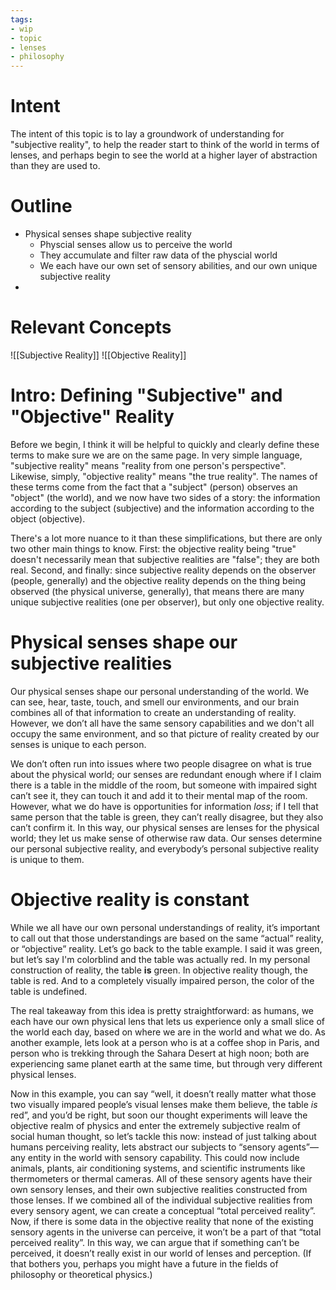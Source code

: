```yaml
---
tags:
- wip
- topic
- lenses
- philosophy
---
```


# Intent
The intent of this topic is to lay a groundwork of understanding for "subjective reality", to help the reader start to think of the world in terms of lenses, and perhaps begin to see the world at a higher layer of abstraction than they are used to.

# Outline
- Physical senses shape subjective reality
	- Physcial senses allow us to perceive the world
	- They accumulate and filter raw data of the physcial world
	- We each have our own set of sensory abilities, and our own unique subjective reality
- 

# Relevant Concepts
![[Subjective Reality]]
![[Objective Reality]]

# Intro: Defining "Subjective" and "Objective" Reality
Before we begin, I think it will be helpful to quickly and clearly define these terms to make sure we are on the same page. In very simple language, "subjective reality" means "reality from one person's perspective". Likewise, simply, "objective reality" means "the true reality". The names of these terms come from the fact that a "subject" (person) observes an "object" (the world), and we now have two sides of a story: the information according to the subject (subjective) and the information according to the object (objective).

There's a lot more nuance to it than these simplifications, but there are only two other main things to know. First: the objective reality being "true" doesn't necessarily mean that subjective realities are "false"; they are both real. Second, and finally: since subjective reality depends on the observer (people, generally) and the objective reality depends on the thing being observed (the physical universe, generally), that means there are many unique subjective realities (one per observer), but only one objective reality.

# Physical senses shape our subjective realities
Our physical senses shape our personal understanding of the world. We can see, hear, taste, touch, and smell our environments, and our brain combines all of that information to create an understanding of reality. However, we don’t all have the same sensory capabilities and we don't all occupy the same environment, and so that picture of reality created by our senses is unique to each person.

We don’t often run into issues where two people disagree on what is true about the physical world; our senses are redundant enough where if I claim there is a table in the middle of the room, but someone with impaired sight can’t see it, they can touch it and add it to their mental map of the room. However, what we do have is opportunities for information *loss*; if I tell that same person that the table is green, they can’t really disagree, but they also can’t confirm it. In this way, our physical senses are lenses for the physical world; they let us make sense of otherwise raw data. Our senses determine our personal subjective reality, and everybody’s personal subjective reality is unique to them.

# Objective reality is constant
While we all have our own personal understandings of reality, it’s important to call out that those understandings are based on the same “actual” reality, or “objective” reality. Let’s go back to the table example. I said it was green, but let’s say I'm colorblind and the table was actually red. In my personal construction of reality, the table **is** green. In objective reality though, the table is red. And to a completely visually impaired person, the color of the table is undefined.

The real takeaway from this idea is pretty straightforward: as humans, we each have our own physical lens that lets us experience only a small slice of the world each day, based on where we are in the world and what we do. As another example, lets look at a person who is at a coffee shop in Paris, and person who is trekking through the Sahara Desert at high noon; both are experiencing same planet earth at the same time, but through very different physical lenses.


Now in this example, you can say “well, it doesn’t really matter what those two visually impared people’s visual lenses make them believe, the table *is* red”, and you’d be right, but soon our thought experiments will leave the objective realm of physics and enter the extremely subjective realm of social human thought, so let’s tackle this now: instead of just talking about humans perceiving reality, lets abstract our subjects to “sensory agents”—any entity in the world with sensory capability. This could now include animals, plants, air conditioning systems, and scientific instruments like thermometers or thermal cameras. All of these sensory agents have their own sensory lenses, and their own subjective realities constructed from those lenses. If we combined all of the individual subjective realities from every sensory agent, we can create a conceptual “total perceived reality”. Now, if there is some data in the objective reality that none of the existing sensory agents in the universe can perceive, it won’t be a part of that “total perceived reality”. In this way, we can argue that if something can’t be perceived, it doesn’t really exist in our world of lenses and perception. (If that bothers you, perhaps you might have a future in the fields of philosophy or theoretical physics.)